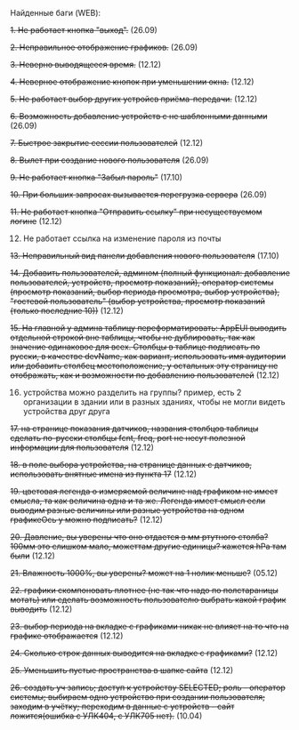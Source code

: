 Найденные баги (WEB):

~~1. Не работает кнопка "выход".~~  (26.09)

~~2. Неправильное отображение графиков.~~ (26.09)

~~3. Неверно выводящееся время.~~ (12.12)

~~4. Неверное отображение кнопок при уменьшении окна.~~ (12.12)

~~5. Не работает выбор других устройсв приёма-передачи.~~ (12.12)

~~6. Возможность добавление устройств с не шаблонными данными~~ (26.09)

~~7. Быстрое закрытие сессии пользователей~~ (12.12)

~~8. Вылет при создание нового пользователя~~ (26.09)

~~9. Не работает кнопка "Забыл пароль"~~ (17.10)

~~10. При больших запросах вызывается перегрузка сервера~~ (26.09)

~~11. Не работает кнопка "Отправить ссылку" при несуществуемом логине~~ (12.12)

12. Не работает ссылка на изменение пароля из почты

~~13. Неправильный вид панели добавления нового пользователя~~ (17.10)

~~14. Добавить пользователей, админом (полный функционал: добавление пользователей, устройств, просмотр показаний), оператор системы (просмотр показаний, выбор периода просмотра, выбор устройства), "гостевой пользователь" (выбор устройства, просмотр показаний (только последние 10))~~ (12.12)

~~15. На главной у админа таблицу переформатировать: AppEUI выводить отдельной строкой вне таблицы, чтобы не дублировать, так как значение одинаковое для всех. Столбцы в таблице подписать по русски, в качестве devName, как вариант, использовать имя аудитории или добавить столбец местоположение, у остальных эту страницу не отображать, как и возможности по добавлению пользователей~~ (12.12)

16. устройства можно разделить на группы? пример, есть 2 организации в здании или в разных зданиях, чтобы не могли видеть устройства друг друга

~~17. на странице показания датчиков, названия столбцов таблицы сделать по-русски столбцы fcnt, freq, port не несут полезной информации для пользователя~~ (12.12)

~~18. в поле выбора устройства, на странице данных с датчиков, использовать внятные имена из пункта 17~~ (12.12)

~~19. цветовая легенда о измеряемой величине над графиком не имеет смысла, та как величина одна и та же. Легенда имеет смысл если выводим разные величины или разные устройства на одном графикеОсь у можно подписать?~~ (12.12)
    
~~20. Давление, вы уверены что оно отдается в мм ртутного столба? 100мм это слишком мало, можеттам другие единицы? кажется hPa там были~~ (12.12)

~~21. Влажность 1000%, вы уверены? может на 1 нолик меньше?~~ (05.12) 

~~22. графики скомпоновать плотнее (не так что надо по полстараницы мотать) или сделать возможность пользователю выбрать какой график выводить~~ (12.12)

~~23. выбор периода на вкладке с графиками никак не влияет на то что на графике отображается~~ (12.12)

~~24. Сколько строк данных выводится на вкладке с графиками?~~ (12.12)

~~25. Уменьшить пустые пространства в шапке сайта~~ (12.12)

~~26. создать уч запись; доступ к устройству SELECTED; роль - оператор системы; выбираем одно устройство при создании пользователя; заходим в учётку; переходим в данные с устройств - сайт ложится(ошибка с УЛК404, с УЛК705 нет).~~ (10.04)
